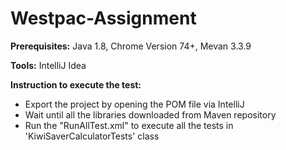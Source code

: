 # Westpac-Assignment

<b>Prerequisites:</b>
Java 1.8,
Chrome Version 74+,
Mevan 3.3.9

<b>Tools:</b>
IntelliJ Idea

<b>Instruction to execute the test:</b><br /> 

  * Export the project by opening the POM file via IntelliJ<br /> 
  * Wait until all the libraries downloaded from Maven repository<br /> 
  * Run the "RunAllTest.xml" to execute all the tests in 'KiwiSaverCalculatorTests' class

